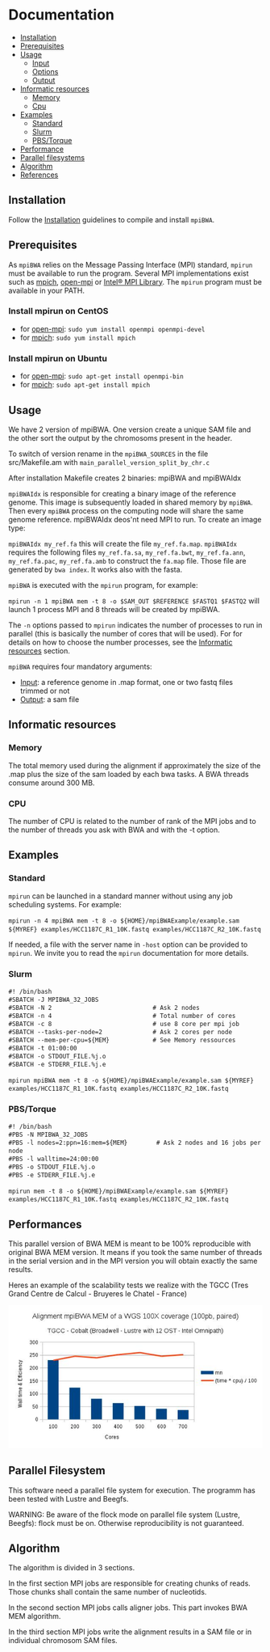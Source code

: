 # Documentation

* [Installation](#installation)
* [Prerequisites](#prerequisites)
* [Usage](#usage)
    * [Input](#input)
    * [Options](#options)
    * [Output](#output)
* [Informatic resources](#informatic-resources)
    * [Memory](#memory)
    * [Cpu](#cpu)
* [Examples](#examples)
    * [Standard](#standard)
    * [Slurm](#slurm)
    * [PBS/Torque](#pbstorque)
* [Performance](#performance)
* [Parallel filesystems](#parallel-filesystems)
* [Algorithm](#algorithm)
* [References](#references)


## Installation

Follow the [Installation](INSTALL.md) guidelines to compile and install `mpiBWA`.

## Prerequisites

As `mpiBWA` relies on the Message Passing Interface (MPI) standard, `mpirun` must be available to run the program. Several MPI implementations exist
such as [mpich](https://www.mpich.org/), [open-mpi](https://www.open-mpi.org/) or [Intel® MPI Library](https://software.intel.com/en-us/mpi-library). The `mpirun` program must be available in your PATH.

### Install mpirun on CentOS

* for [open-mpi](https://www.open-mpi.org/): `sudo yum install openmpi openmpi-devel`
* for [mpich](https://www.mpich.org/): `sudo yum install mpich`

### Install mpirun on Ubuntu

* for [open-mpi](https://www.open-mpi.org/): `sudo apt-get install openmpi-bin`
* for [mpich](https://www.mpich.org/): `sudo apt-get install mpich`

## Usage

We have 2 version of mpiBWA. One version create a unique SAM file and the other sort the output by the chromosoms present in the header. 

To switch of version rename in the `mpiBWA_SOURCES` in the file src/Makefile.am with `main_parallel_version_split_by_chr.c`

After installation Makefile creates 2 binaries: mpiBWA and mpiBWAIdx

`mpiBWAIdx` is responsible for creating a binary image of the reference genome. This image is subsequently loaded in shared memory by `mpiBWA`. Then every `mpiBWA` process on the computing node will share the same genome reference. mpiBWAIdx deos'nt need MPI to run. To create an image type:

`mpiBWAIdx my_ref.fa` this will create the file `my_ref.fa.map`. `mpiBWAIdx` requires the following files `my_ref.fa.sa`, `my_ref.fa.bwt`, `my_ref.fa.ann`, `my_ref.fa.pac`, `my_ref.fa.amb` to construct the `fa.map` file. Those file are generated by `bwa index`. It works also with the fasta.  

`mpiBWA` is executed with the `mpirun` program, for example:

`mpirun -n 1 mpiBWA mem -t 8 -o $SAM_OUT $REFERENCE $FASTQ1 $FASTQ2` will launch 1 process MPI and 8 threads will be created by mpiBWA.

The `-n` options passed to `mpirun` indicates the number of processes to run in parallel (this is basically the number of cores that will be used). For for details on how to choose the number processes, see the [Informatic resources](#informatic-resources) section.

`mpiBWA` requires four mandatory arguments:

* [Input](#input): a reference genome in .map format, one or two fastq files trimmed or not 
* [Output](#output): a sam file 

## Informatic resources

### Memory

The total memory used during the alignment if approximately the size of the .map plus the size of the sam loaded by each bwa tasks. A BWA threads consume around 300 MB.
 
### CPU 

The number of CPU is related to the number of rank of the MPI jobs and to the number of threads you ask with BWA and with the -t option.

## Examples

### Standard

`mpirun` can be launched in a standard manner without using any job scheduling systems. For example:

`mpirun -n 4 mpiBWA mem -t 8 -o ${HOME}/mpiBWAExample/example.sam ${MYREF} examples/HCC1187C_R1_10K.fastq examples/HCC1187C_R2_10K.fastq `

If needed, a file with the server name in `-host` option can be provided to `mpirun`. We invite you to read the `mpirun` documentation for more details.


### Slurm

```shell
#! /bin/bash
#SBATCH -J MPIBWA_32_JOBS
#SBATCH -N 2                            # Ask 2 nodes
#SBATCH -n 4                            # Total number of cores
#SBATCH -c 8                            # use 8 core per mpi job
#SBATCH --tasks-per-node=2              # Ask 2 cores per node
#SBATCH --mem-per-cpu=${MEM}            # See Memory ressources
#SBATCH -t 01:00:00
#SBATCH -o STDOUT_FILE.%j.o
#SBATCH -e STDERR_FILE.%j.e

mpirun mpiBWA mem -t 8 -o ${HOME}/mpiBWAExample/example.sam ${MYREF} examples/HCC1187C_R1_10K.fastq examples/HCC1187C_R2_10K.fastq

```

### PBS/Torque

```shell
#! /bin/bash
#PBS -N MPIBWA_32_JOBS
#PBS -l nodes=2:ppn=16:mem=${MEM}        # Ask 2 nodes and 16 jobs per node
#PBS -l walltime=24:00:00
#PBS -o STDOUT_FILE.%j.o
#PBS -e STDERR_FILE.%j.e

mpirun mem -t 8 -o ${HOME}/mpiBWAExample/example.sam ${MYREF} examples/HCC1187C_R1_10K.fastq examples/HCC1187C_R2_10K.fastq

```


## Performances

This parallel version of BWA MEM is meant to be 100% reproducible with original BWA MEM version. It means if you took the same number of threads in the serial version and in the MPI version you will obtain exactly the same results.

Heres an example of the scalability tests we realize with the TGCC (Tres Grand Centre de Calcul - Bruyeres le Chatel - France)  

![img](Results_TGCC_Broadwell.jpg)



## Parallel Filesystem

This software need a parallel file system for execution. The programm has been tested with Lustre and Beegfs.

WARNING: Be aware of the flock mode on parallel file system (Lustre, Beegfs): flock must be on. Otherwise reproducibility is not guaranteed. 


## Algorithm

The algorithm is divided in 3 sections.

In the first section MPI jobs are responsible for creating chunks of reads. Those chunks shall contain the same number of nucleotids.

In the second section MPI jobs calls aligner jobs. This part invokes BWA MEM algorithm.

In the third section MPI jobs write the alignment results in a SAM file or in individual chromosom SAM files.













